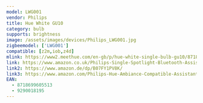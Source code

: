 ```yaml
---
model: LWG001
vendor: Philips
title: Hue White GU10
category: bulb
supports: brightness
image: /assets/images/devices/Philips_LWG001.jpg
zigbeemodel: ['LWG001'] 
compatible: [z2m,iob,z4d]
mlink: https://www2.meethue.com/en-gb/p/hue-white-single-bulb-gu10/8718699605513
link: https://www.amazon.co.uk/Philips-Single-Spotlight-Bluetooth-Assistant/dp/B07SS37HPV
link2: https://www.amazon.de/dp/B07FY1PV8K/
link3: https://www.amazon.com/Philips-Hue-Ambiance-Compatible-Assistant/dp/B01N2HM4Y9
EAN: 
  - 8718699605513
  - 9290018195
---
```

